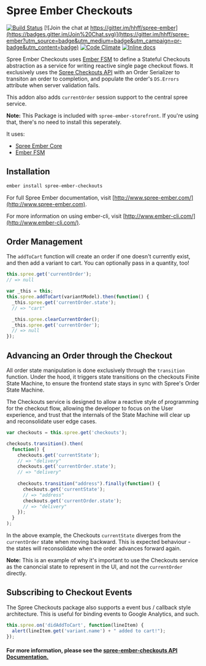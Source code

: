 # Spree Ember Checkouts

[![Build Status](https://travis-ci.org/hhff/spree-ember.svg?branch=master)](https://travis-ci.org/hhff/spree-ember)
[![Join the chat at https://gitter.im/hhff/spree-ember](https://badges.gitter.im/Join%20Chat.svg)](https://gitter.im/hhff/spree-ember?utm_source=badge&utm_medium=badge&utm_campaign=pr-badge&utm_content=badge)
[![Code Climate](https://codeclimate.com/github/hhff/spree-ember.png)](https://codeclimate.com/github/hhff/spree-ember)
[![Inline docs](http://inch-ci.org/github/hhff/spree-ember.png)](http://inch-ci.org/github/hhff/spree-ember)

Spree Ember Checkouts uses [Ember FSM]()
to define a Stateful Checkouts abstraction as a service for writing reactive
single page checkout flows.  It exclusively uses the [Spree Checkouts API]()
with an Order Serializer to transiton an order to completion, and populate the
order's `DS.Errors` attribute when server validation fails.

This addon also adds `currentOrder` session support to the central spree service.

**Note:** This Package is included with `spree-ember-storefront`.  If you're
using that, there's no need to install this seperately.

It uses:
* [Spree Ember Core](http://www.spree-ember.com/core/index.html)
* [Ember FSM](https://github.com/heycarsten/ember-fsm)

## Installation

```bash
ember install spree-ember-checkouts
```

For full Spree Ember documentation, visit [http://www.spree-ember.com/](http://www.spree-ember.com).

For more information on using ember-cli, visit [http://www.ember-cli.com/](http://www.ember-cli.com/).

## Order Management

The `addToCart` function will create an order if one doesn't currently exist,
and then add a variant to cart.  You can optionally pass in a quantity, too!

```javascript
this.spree.get('currentOrder');
// => null

var _this = this;
this.spree.addToCart(variantModel).then(function() {
  _this.spree.get('currentOrder.state');
  // => "cart"

  _this.spree.clearCurrentOrder();
  _this.spree.get('currentOrder');
  // => null
});
```

## Advancing an Order through the Checkout

All order state manipulation is done exclusively through the `transition` 
function.  Under the hood, it triggers state transitions on the checkouts Finite 
State Machine, to ensure the frontend state stays in sync with Spree's Order 
State Machine.

The Checkouts service is designed to allow a reactive style of programming for
the checkout flow, allowing the developer to focus on the User experience, and
trust that the internals of the State Machine will clear up and reconsolidate
user edge cases.

```javascript
var checkouts = this.spree.get('checkouts');

checkouts.transition().then(
  function() {
    checkouts.get('currentState');
    // => "delivery"
    checkouts.get('currentOrder.state');
    // => "delivery"
    
    checkouts.transition("address").finally(function() {
      checkouts.get('currentState');
      // => "address"
      checkouts.get('currentOrder.state');
      // => "delivery"
    });
  }
);
```

In the above example, the Checkouts `currentState` diverges from the
`currentOrder` state when moving backward.  This is expected behaviour - the
states will reconsolidate when the order advances forward again.

**Note:** This is an example of why it's important to use the Checkouts service
as the canoncial state to represent in the UI, and not the `currentOrder`
directly.

## Subscribing to Checkout Events

The Spree Checkouts package also supports a event bus / callback style 
architecture.  This is useful for binding events to Google Analytics, and such.

```javascript
this.spree.on('didAddToCart', function(lineItem) {
  alert(lineItem.get('variant.name') + " added to cart!");
});
```

#### **For more information, please see the [spree-ember-checkouts API Documentation.](http://www.spree-ember.com/checkouts/index.html)**
